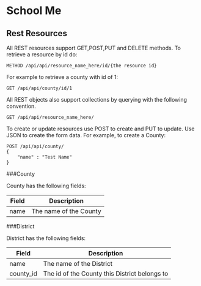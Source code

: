 School Me
========================================================================


Rest Resources
------------------------------------------------------------------------

All REST resources support GET,POST,PUT and DELETE methods. To retrieve 
a resource by id do: 

    METHOD /api/api/resource_name_here/id/{the resource id}

For example to retrieve a county with id of 1:

    GET /api/api/county/id/1

All REST objects also support collections by querying with the following
convention.

    GET /api/api/resource_name_here/

To create or update resources use POST to create and PUT to update. Use
JSON to create the form data. For example, to create a County:

    POST /api/api/county/
    { 
        "name" : "Test Name"
    }



###County

County has the following fields: 
<table>
    <thead>
        <tr>
            <th>Field</th>
            <th>Description</th>
        </tr>               
    </thead>
    <tbody>
        <tr>
            <td>name</td>
            <td>The name of the County</td>
        </tr>           
    </tbody>
</table>


###District

District has the following fields: 
<table>
    <thead>
        <tr>
            <th>Field</th>
            <th>Description</th>
        </tr>               
    </thead>
    <tbody>
        <tr>
            <td>name</td>
            <td>The name of the District</td>
        </tr>           
        <tr>
            <td>county_id</td>
            <td>The id of the County this District belongs to</td>
        </tr>           
    </tbody>
</table>
